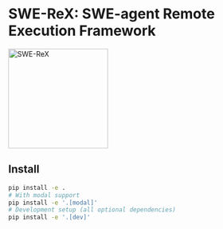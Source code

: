 # SWE-ReX: SWE-agent Remote Execution Framework

<img src="docs/assets/swerex.svg" alt="SWE-ReX" width="200"/>

## Install

```bash
pip install -e .
# With modal support
pip install -e '.[modal]'
# Development setup (all optional dependencies)
pip install -e '.[dev]'
```